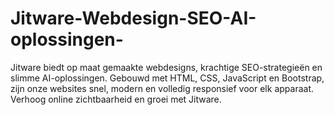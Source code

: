 # Jitware-Webdesign-SEO-AI-oplossingen-
Jitware biedt op maat gemaakte webdesigns, krachtige SEO-strategieën en slimme AI-oplossingen. Gebouwd met HTML, CSS, JavaScript en Bootstrap, zijn onze websites snel, modern en volledig responsief voor elk apparaat. Verhoog online zichtbaarheid en groei met Jitware.
